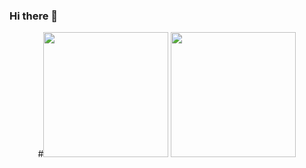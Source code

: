 ### Hi there 👋

<div id="header" align="center">
  #<img src="https://media.giphy.com/media/v1.Y2lkPTc5MGI3NjExdTJubGIyYTl6a3dmMWhqYTRwZThqanluMm8wNGd2dzVoZTN1ZTV3ZSZlcD12MV9pbnRlcm5hbF9naWZfYnlfaWQmY3Q9Zw/qgQUggAC3Pfv687qPC/giphy.gif" width="200"/>
  <img src="https://media.giphy.com/media/v1.Y2lkPTc5MGI3NjExcGxkcXY2NmFtc3F3ODk4Z2VzYXZoYndxYmw4NXhnM3libGtha2doMyZlcD12MV9pbnRlcm5hbF9naWZfYnlfaWQmY3Q9Zw/3oKIPnAiaMCws8nOsE/giphy.gif" width="200"/>
</div>


<!--
**Dessertaa/Dessertaa** is a ✨ _special_ ✨ repository because its `README.md` (this file) appears on your GitHub profile.

Here are some ideas to get you started:

- 🔭 I’m currently working on ...
- 🌱 I’m currently learning ...
- 👯 I’m looking to collaborate on ...
- 🤔 I’m looking for help with ...
- 💬 Ask me about ...
- 📫 How to reach me: ...
- 😄 Pronouns: ...
- ⚡ Fun fact: ...
-->
